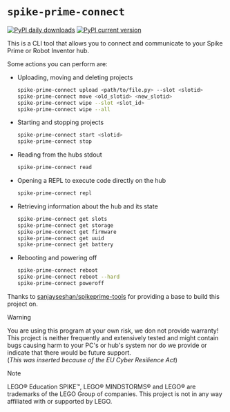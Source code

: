 # `spike-prime-connect`

[![PyPI daily downloads](https://img.shields.io/pypi/dd/spike-prime-connect)](https://pypi.org/project/spike-prime-connect/) [![PyPI current version](https://img.shields.io/pypi/v/spike-prime-connect)](https://pypi.org/project/spike-prime-connect/)

This is a CLI tool that allows you to connect and communicate to your Spike Prime or Robot Inventor hub.

Some actions you can perform are:

- Uploading, moving and deleting projects
  ```bash
  spike-prime-connect upload <path/to/file.py> --slot <slotid>
  spike-prime-connect move <old_slotid> <new_slotid>
  spike-prime-connect wipe --slot <slot_id>
  spike-prime-connect wipe --all
  ```
- Starting and stopping projects
  ```bash
  spike-prime-connect start <slotid>
  spike-prime-connect stop
  ```
- Reading from the hubs stdout
  ```bash
  spike-prime-connect read
  ```
- Opening a REPL to execute code directly on the hub
  ```bash
  spike-prime-connect repl
  ```
- Retrieving information about the hub and its state
  ```bash
  spike-prime-connect get slots
  spike-prime-connect get storage
  spike-prime-connect get firmware
  spike-prime-connect get uuid
  spike-prime-connect get battery
  ```
- Rebooting and powering off
  ```bash
  spike-prime-connect reboot
  spike-prime-connect reboot --hard
  spike-prime-connect poweroff
  ```

Thanks to [sanjayseshan/spikeprime-tools](https://github.com/sanjayseshan/spikeprime-tools) for providing a base to build this project on.

> [!WARNING]
> You are using this program at your own risk, we don not provide warranty!  
> This project is neither frequently and extensively tested and might contain bugs causing harm to your PC's or hub's system nor do we provide or indicate that there would be future support.  
> (_This was inserted because of the EU Cyber Resilience Act_)

> [!NOTE]
> LEGO® Education SPIKE™, LEGO® MINDSTORMS® and LEGO® are trademarks of the LEGO Group of companies.
> This project is not in any way affiliated with or supported by LEGO.
